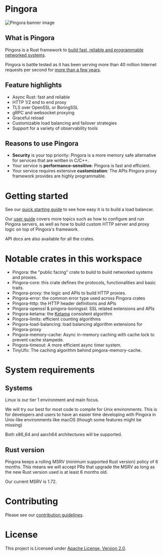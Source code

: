 # Pingora

![Pingora banner image](./docs/assets/pingora_banner.png)

## What is Pingora
Pingora is a Rust framework to [build fast, reliable and programmable networked systems](https://blog.cloudflare.com/pingora-open-source).

Pingora is battle tested as it has been serving more than 40 million Internet requests per second for [more than a few years](https://blog.cloudflare.com/how-we-built-pingora-the-proxy-that-connects-cloudflare-to-the-internet).

## Feature highlights
* Async Rust: fast and reliable
* HTTP 1/2 end to end proxy
* TLS over OpenSSL or BoringSSL
* gRPC and websocket proxying
* Graceful reload
* Customizable load balancing and failover strategies
* Support for a variety of observability tools

## Reasons to use Pingora
* **Security** is your top priority: Pingora is a more memory safe alternative for services that are written in C/C++.
* Your service is **performance-sensitive**: Pingora is fast and efficient.
* Your service requires extensive **customization**: The APIs Pingora proxy framework provides are highly programmable.

# Getting started

See our [quick starting guide](./docs/quick_start.md) to see how easy it is to build a load balancer.

Our [user guide](./docs/user_guide/index.md) covers more topics such as how to configure and run Pingora servers, as well as how to build custom HTTP server and proxy logic on top of Pingora's framework.

API docs are also available for all the crates.

# Notable crates in this workspace
* Pingora: the "public facing" crate to build to build networked systems and proxies.
* Pingora-core: this crate defines the protocols, functionalities and basic traits.
* Pingora-proxy: the logic and APIs to build HTTP proxies.
* Pingora-error: the common error type used across Pingora crates
* Pingora-http: the HTTP header definitions and APIs
* Pingora-openssl & pingora-boringssl: SSL related extensions and APIs
* Pingora-ketama: the [Ketama](https://github.com/RJ/ketama) consistent algorithm
* Pingora-limits: efficient counting algorithms
* Pingora-load-balancing: load balancing algorithm extensions for Pingora-proxy
* Pingora-memory-cache: Async in-memory caching with cache lock to prevent cache stampede.
* Pingora-timeout: A more efficient async timer system.
* TinyUfo: The caching algorithm behind pingora-memory-cache.

# System requirements

## Systems
Linux is our tier 1 environment and main focus.

We will try our best for most code to compile for Unix environments. This is for developers and users to have an easier time developing with Pingora in Unix-like environments like macOS (though some features might be missing)

Both x86_64 and aarch64 architectures will be supported.

## Rust version

Pingora keeps a rolling MSRV (minimum supported Rust version) policy of 6 months. This means we will accept PRs that upgrade the MSRV as long as the new Rust version used is at least 6 months old.

Our current MSRV is 1.72.

# Contributing
Please see our [contribution guidelines](./.github/CONTRIBUTING.md).

# License
This project is Licensed under [Apache License, Version 2.0](./LICENSE).
